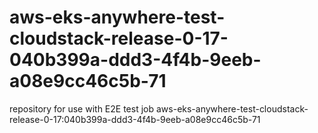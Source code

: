 # aws-eks-anywhere-test-cloudstack-release-0-17-040b399a-ddd3-4f4b-9eeb-a08e9cc46c5b-71
repository for use with E2E test job aws-eks-anywhere-test-cloudstack-release-0-17:040b399a-ddd3-4f4b-9eeb-a08e9cc46c5b-71
